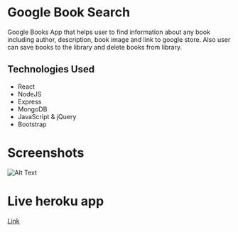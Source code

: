 # Google Book Search

Google Books App that helps user to find information about any book including author, description, book image and link to google store. Also user can save books to the library and  delete books from library.



## Technologies Used
* React
* NodeJS
* Express
* MongoDB
* JavaScript & jQuery
* Bootstrap


# Screenshots

![Alt Text](https://user-images.githubusercontent.com/47117323/63977181-1c8b6480-ca81-11e9-9a52-ada7a08032f2.png)

# Live heroku app
[Link]( https://shrouded-peak-29707.herokuapp.com/)
